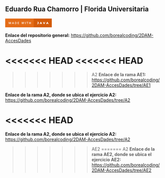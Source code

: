 ## Eduardo Rua Chamorro | Florida Universitaria
<a href="https://forthebadge.com/generator/"><img src="https://github.com/borealcoding/2DAM-AccesDades/blob/master/made-with-java.svg" width="150" alt="Make with Java"></a>

**Enlace del repositorio general:** https://github.com/borealcoding/2DAM-AccesDades

<<<<<<< HEAD
<<<<<<< HEAD
=======
>>>>>>> A2
**Enlace de la rama AE1:** https://github.com/borealcoding/2DAM-AccesDades/tree/AE1

**Enlace de la rama A2, donde se ubica el ejercicio A2:** https://github.com/borealcoding/2DAM-AccesDades/tree/A2

<<<<<<< HEAD
=======
**Enlace de la rama A2, donde se ubica el ejercicio A2:** https://github.com/borealcoding/2DAM-AccesDades/tree/A2

>>>>>>> AE2
=======
>>>>>>> A2
**Enlace de la rama AE2, donde se ubica el ejercicio AE2:** https://github.com/borealcoding/2DAM-AccesDades/tree/AE2
